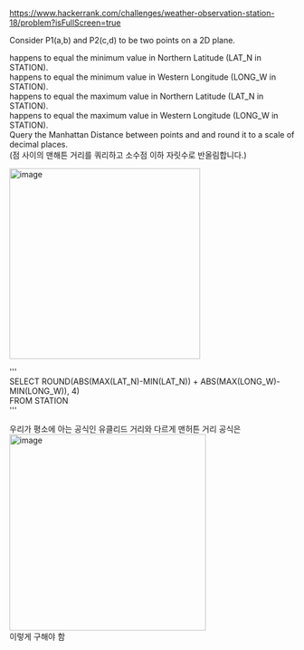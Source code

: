 https://www.hackerrank.com/challenges/weather-observation-station-18/problem?isFullScreen=true  

Consider P1(a,b) and P2(c,d) to be two points on a 2D plane.  

 happens to equal the minimum value in Northern Latitude (LAT_N in STATION).  
 happens to equal the minimum value in Western Longitude (LONG_W in STATION).  
 happens to equal the maximum value in Northern Latitude (LAT_N in STATION).  
 happens to equal the maximum value in Western Longitude (LONG_W in STATION).  
Query the Manhattan Distance between points  and  and round it to a scale of  decimal places.  
(점 사이의 맨해튼 거리를 쿼리하고 소수점 이하 자릿수로 반올림합니다.)  

<img width="337" alt="image" src="https://github.com/Jihoon0309/SQL/assets/130656475/50286329-10f1-49e9-b34b-ddd28737d8cc">  

'''  
SELECT ROUND(ABS(MAX(LAT_N)-MIN(LAT_N)) + ABS(MAX(LONG_W)-MIN(LONG_W)), 4)  
FROM STATION  
'''  

우리가 평소에 아는 공식인 유클리드 거리와 다르게 맨허튼 거리 공식은  
<img width="347" alt="image" src="https://github.com/Jihoon0309/SQL/assets/130656475/15451e36-dcac-42d0-8222-aebb74645eb0">  
이렇게 구해야 함
